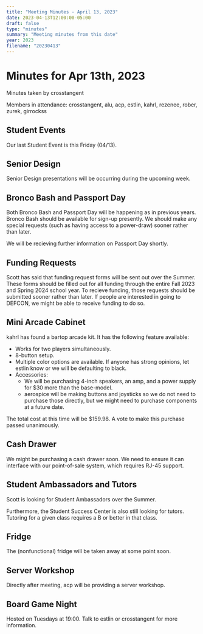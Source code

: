 ```yaml
---
title: "Meeting Minutes - April 13, 2023"
date: 2023-04-13T12:00:00-05:00
draft: false
type: "minutes"
summary: "Meeting minutes from this date"
year: 2023
filename: "20230413"
---
```


# Minutes for Apr 13th, 2023

Minutes taken by crosstangent

Members in attendance: crosstangent, alu, acp, estlin, kahrl, rezenee, rober, zurek, girrockss

## Student Events

Our last Student Event is this Friday (04/13).

## Senior Design

Senior Design presentations will be occurring during the upcoming week.

## Bronco Bash and Passport Day

Both Bronco Bash and Passport Day will be happening as in previous years. Bronco Bash should be available for sign-up presently. We should make any special requests (such as having access to a power-draw) sooner rather than later.

We will be recieving further information on Passport Day shortly.

## Funding Requests

Scott has said that funding request forms will be sent out over the Summer. These forms should be filled out for all funding through the entire Fall 2023 and Spring 2024 school year. To recieve funding, those requests should be submitted sooner rather than later. If people are interested in going to DEFCON, we might be able to receive funding to do so.

## Mini Arcade Cabinet

kahrl has found a bartop arcade kit. It has the following feature available:
* Works for two players simultaneously.
* 8-button setup.
* Multiple color options are available. If anyone has strong opinions, let estlin know or we will be defaulting to black.
* Accessories:
  * We will be purchasing 4-inch speakers, an amp, and a power supply for $30 more than the base-model.
  * aerospice will be making buttons and joysticks so we do not need to purchase those directly, but we might need to purchase components at a future date.

The total cost at this time will be $159.98. A vote to make this purchase passed unanimously.

## Cash Drawer

We might be purchasing a cash drawer soon. We need to ensure it can interface with our point-of-sale system, which requires RJ-45 support.

## Student Ambassadors and Tutors

Scott is looking for Student Ambassadors over the Summer.

Furthermore, the Student Success Center is also still looking for tutors. Tutoring for a given class requires a B or better in that class.

## Fridge

The (nonfunctional) fridge will be taken away at some point soon.

## Server Workshop

Directly after meeting, acp will be providing a server workshop.

## Board Game Night

Hosted on Tuesdays at 19:00. Talk to estlin or crosstangent for more information.
